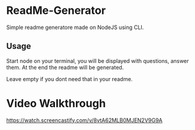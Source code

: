# ReadMe-Generator
Simple readme generatore made on NodeJS using CLI.

## Usage
Start node on your terminal, you will be displayed with questions, answer them. At the end the readme will be generated. 

Leave empty if you dont need that in your readme.


# Video Walkthrough
https://watch.screencastify.com/v/8vtA62MLB0MJEN2V9G9A